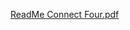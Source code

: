 [ReadMe Connect Four.pdf](https://github.com/user-attachments/files/19164948/ReadMe.Connect.Four.pdf)
